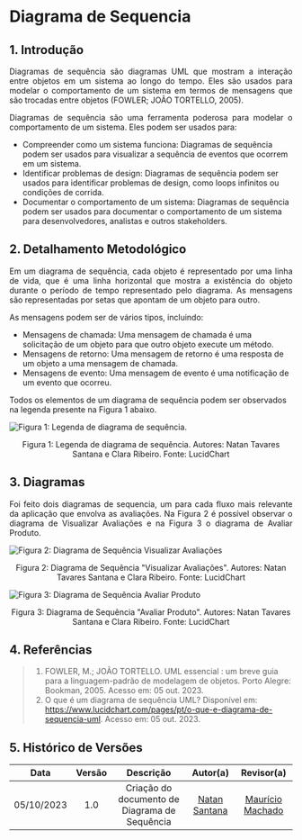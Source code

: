 # Diagrama de Sequencia


## 1. Introdução

<p align="justify">
Diagramas de sequência são diagramas UML que mostram a interação entre objetos em um sistema ao longo do tempo. Eles são usados para modelar o comportamento de um sistema em termos de mensagens que são trocadas entre objetos (FOWLER; JOÃO TORTELLO, 2005). 
<p>

<p align="justify">
Diagramas de sequência são uma ferramenta poderosa para modelar o comportamento de um sistema. Eles podem ser usados para:
<p>

- Compreender como um sistema funciona: Diagramas de sequência podem ser usados para visualizar a sequência de eventos que ocorrem em um sistema.
- Identificar problemas de design: Diagramas de sequência podem ser usados para identificar problemas de design, como loops infinitos ou condições de corrida.
- Documentar o comportamento de um sistema: Diagramas de sequência podem ser usados para documentar o comportamento de um sistema para desenvolvedores, analistas e outros stakeholders.

## 2. Detalhamento Metodológico

<p align="justify">
Em um diagrama de sequência, cada objeto é representado por uma linha de vida, que é uma linha horizontal que mostra a existência do objeto durante o período de tempo representado pelo diagrama. As mensagens são representadas por setas que apontam de um objeto para outro.

As mensagens podem ser de vários tipos, incluindo:
<p>

- Mensagens de chamada: Uma mensagem de chamada é uma solicitação de um objeto para que outro objeto execute um método.
- Mensagens de retorno: Uma mensagem de retorno é uma resposta de um objeto a uma mensagem de chamada.
- Mensagens de evento: Uma mensagem de evento é uma notificação de um evento que ocorreu.

Todos os elementos de um diagrama de sequência podem ser observados na legenda presente na Figura 1 abaixo.

<img src="https://raw.githubusercontent.com/UnBArqDsw2023-2/2023.2_G8_ProjetoMagazineLuiza/52-diagrama-sequencia/docs/Assets/legenda_sequencia.png" alt="Figura 1: Legenda de diagrama de sequência.">

<p align='center'>
Figura 1: Legenda de diagrama de sequência. Autores: Natan Tavares Santana e Clara Ribeiro. Fonte: LucidChart
</p>

## 3. Diagramas

<p align="justify">
Foi feito dois diagramas de sequencia, um para cada fluxo mais relevante da aplicação que envolva as avaliações. Na Figura 2 é possível observar o diagrama de Visualizar Avaliações e na Figura 3 o diagrama de Avaliar Produto.
<p>

<img src="https://raw.githubusercontent.com/UnBArqDsw2023-2/2023.2_G8_ProjetoMagazineLuiza/52-diagrama-sequencia/docs/Assets/sequencia_visualizar.png" alt="Figura 2: Diagrama de Sequência Visualizar Avaliações">

<p align='center'>
Figura 2: Diagrama de Sequência "Visualizar Avaliações". Autores: Natan Tavares Santana e Clara Ribeiro. Fonte: LucidChart
</p>

<img src="https://raw.githubusercontent.com/UnBArqDsw2023-2/2023.2_G8_ProjetoMagazineLuiza/52-diagrama-sequencia/docs/Assets/sequencia_avaliar.png" alt="Figura 3: Diagrama de Sequência Avaliar Produto">

<p align='center'>
Figura 3: Diagrama de Sequência "Avaliar Produto". Autores: Natan Tavares Santana e Clara Ribeiro. Fonte: LucidChart
</p>

## 4. Referências

> 1. FOWLER, M.; JOÃO TORTELLO. UML essencial : um breve guia para a linguagem-padrão de modelagem de objetos. Porto Alegre: Bookman, 2005. Acesso em: 05 out. 2023.
> 2. O que é um diagrama de sequência UML? Disponível em: <https://www.lucidchart.com/pages/pt/o-que-e-diagrama-de-sequencia-uml>. Acesso em: 05 out. 2023.

## 5. Histórico de Versões

| Data       | Versão | Descrição                                                   | Autor(a)                                              | Revisor(a)                                         |
| :--------: | :----: | :---------------------------------------------------------: | :---------------------------------------------------: | :------------------------------------------------: |
| 05/10/2023 | 1.0    | Criação do documento de Diagrama de Sequência                  | [Natan Santana](https://github.com/Neitan2001) | [Maurício Machado](https://github.com/MauricioMachadoFF) |
